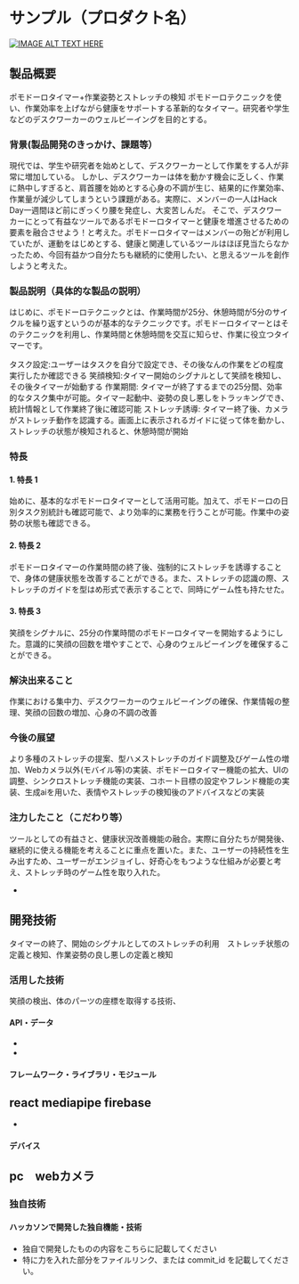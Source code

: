 # サンプル（プロダクト名）

[![IMAGE ALT TEXT HERE](https://jphacks.com/wp-content/uploads/2024/07/JPHACKS2024_ogp.jpg)](https://www.youtube.com/watch?v=DZXUkEj-CSI)

## 製品概要
ポモドーロタイマー+作業姿勢とストレッチの検知
ポモドーロテクニックを使い、作業効率を上げながら健康をサポートする革新的なタイマー。研究者や学生などのデスクワーカーのウェルビーイングを目的とする。

### 背景(製品開発のきっかけ、課題等）
現代では、学生や研究者を始めとして、デスクワーカーとして作業をする人が非常に増加している。
しかし、デスクワーカーは体を動かす機会に乏しく、作業に熱中しすぎると、肩首腰を始めとする心身の不調が生じ、結果的に作業効率、作業量が減少してしまうという課題がある。実際に、メンバーの一人はHack Day一週間ほど前にぎっくり腰を発症し、大変苦しんだ。
そこで、デスクワーカーにとって有益なツールであるポモドーロタイマーと健康を増進させるための要素を融合させよう！と考えた。ポモドーロタイマーはメンバーの殆どが利用していたが、運動をはじめとする、健康と関連しているツールはほぼ見当たらなかったため、今回有益かつ自分たちも継続的に使用したい、と思えるツールを創作しようと考えた。
### 製品説明（具体的な製品の説明）
はじめに、ポモドーロテクニックとは、作業時間が25分、休憩時間が5分のサイクルを繰り返すというのが基本的なテクニックです。ポモドーロタイマーとはそのテクニックを利用し、作業時間と休憩時間を交互に知らせ、作業に役立つタイマーです。

タスク設定:ユーザーはタスクを自分で設定でき、その後なんの作業をどの程度実行したか確認できる
笑顔検知:タイマー開始のシグナルとして笑顔を検知し、その後タイマーが始動する
作業期間: タイマーが終了するまでの25分間、効率的なタスク集中が可能。タイマー起動中、姿勢の良し悪しをトラッキングでき、統計情報として作業終了後に確認可能
ストレッチ誘導: タイマー終了後、カメラがストレッチ動作を認識する。画面上に表示されるガイドに従って体を動かし、ストレッチの状態が検知されると、休憩時間が開始

### 特長

#### 1. 特長 1
始めに、基本的なポモドーロタイマーとして活用可能。加えて、ポモドーロの日別タスク別統計も確認可能で、より効率的に業務を行うことが可能。作業中の姿勢の状態も確認できる。

#### 2. 特長 2
ポモドーロタイマーの作業時間の終了後、強制的にストレッチを誘導することで、身体の健康状態を改善することができる。また、ストレッチの認識の際、ストレッチのガイドを型はめ形式で表示することで、同時にゲーム性も持たせた。

#### 3. 特長 3
笑顔をシグナルに、25分の作業時間のポモドーロタイマーを開始するようにした。意識的に笑顔の回数を増やすことで、心身のウェルビーイングを確保することができる。

### 解決出来ること
作業における集中力、デスクワーカーのウェルビーイングの確保、作業情報の整理、笑顔の回数の増加、心身の不調の改善
### 今後の展望
より多種のストレッチの提案、型ハメストレッチのガイド調整及びゲーム性の増加、Webカメラ以外(モバイル等)の実装、ポモドーロタイマー機能の拡大、UIの調整、シンクロストレッチ機能の実装、コホート目標の設定やフレンド機能の実装、生成aiを用いた、表情やストレッチの検知後のアドバイスなどの実装
### 注力したこと（こだわり等）
ツールとしての有益さと、健康状況改善機能の融合。実際に自分たちが開発後、継続的に使える機能を考えることに重点を置いた。また、ユーザーの持続性を生み出すため、ユーザーがエンジョイし、好奇心をもつような仕組みが必要と考え、ストレッチ時のゲーム性を取り入れた。

-

## 開発技術
タイマーの終了、開始のシグナルとしてのストレッチの利用　ストレッチ状態の定義と検知、作業姿勢の良し悪しの定義と検知
### 活用した技術
笑顔の検出、体のパーツの座標を取得する技術、
#### API・データ

-
-

#### フレームワーク・ライブラリ・モジュール
react mediapipe firebase
-
-

#### デバイス
pc　webカメラ
-

### 独自技術

#### ハッカソンで開発した独自機能・技術

- 独自で開発したものの内容をこちらに記載してください
- 特に力を入れた部分をファイルリンク、または commit_id を記載してください。
